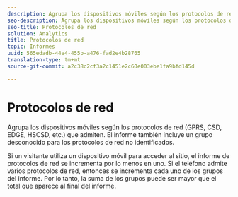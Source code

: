 ```yaml
---
description: Agrupa los dispositivos móviles según los protocolos de red (GPRS, CSD, EDGE, HSCSD, etc.) que admiten. El informe también incluye un grupo desconocido para los protocolos de red no identificados.
seo-description: Agrupa los dispositivos móviles según los protocolos de red (GPRS, CSD, EDGE, HSCSD, etc.) que admiten. El informe también incluye un grupo desconocido para los protocolos de red no identificados.
seo-title: Protocolos de red
solution: Analytics
title: Protocolos de red
topic: Informes
uuid: 565edadb-44e4-455b-a476-fad2e4b28765
translation-type: tm+mt
source-git-commit: a2c38c2cf3a2c1451e2c60e003ebe1fa9bfd145d

---
```



# Protocolos de red

Agrupa los dispositivos móviles según los protocolos de red (GPRS, CSD, EDGE, HSCSD, etc.) que admiten. El informe también incluye un grupo desconocido para los protocolos de red no identificados.

Si un visitante utiliza un dispositivo móvil para acceder al sitio, el informe de protocolos de red se incrementa por lo menos en uno. Si el teléfono admite varios protocolos de red, entonces se incrementa cada uno de los grupos del informe. Por lo tanto, la suma de los grupos puede ser mayor que el total que aparece al final del informe.
